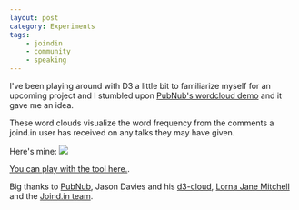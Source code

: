 ```yaml
---
layout: post
category: Experiments
tags:
    - joindin
    - community
    - speaking
---
```

I've been playing around with D3 a little bit to familiarize myself for an upcoming project and I stumbled upon
[PubNub's wordcloud demo](http://www.pubnub.com/blog/quick-word-cloud-from-a-chatroom-with-d3js/) and it gave me an idea.

These word clouds visualize the word frequency from the comments a joind.in user has received on any talks they may have given.

Here's mine:
<img class="center" src="http://i.imgur.com/PMf5ukK.png" />

[You can play with the tool here.](http://www.samanthaquinones.com/experiments/joindin.html).

Big thanks to [PubNub](http://www.pubnub.com), Jason Davies and his [d3-cloud](https://github.com/jasondavies/d3-cloud),
[Lorna Jane Mitchell](http://www.lornajane.net/) and the [Joind.in team](http://joind.in).
